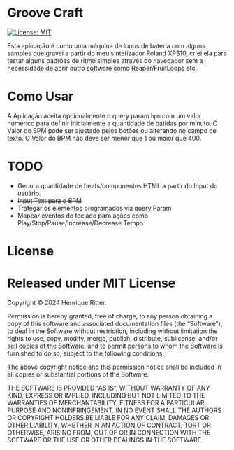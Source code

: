 # Groove Craft

[![License: MIT](https://img.shields.io/badge/License-MIT-yellow.svg)](https://opensource.org/licenses/MIT)

Esta aplicação é como uma máquina de loops de bateria com alguns samples que gravei a partir do meu sintetizador Roland XPS10, criei ela para testar alguns padrões de ritmo simples através do navegador sem a necessidade de abrir outro software como Reaper/FruitLoops etc..

# Como Usar

A Aplicação aceita opcionalmente o query param `bpm` com um valor númerico para definir inicialmente a quantidade de batidas por minuto.
O Valor do BPM pode ser ajustado pelos botões ou alterando no campo de texto.
O Valor do BPM não deve ser menor que 1 ou maior que 400.

# TODO

- Gerar a quantidade de beats/componentes HTML a partir do Input do usuário.
- ~~Input Text para o BPM~~
- Trafegar os elementos programados via query Param
- Mapear eventos do teclado para ações como Play/Stop/Pause/Increase/Decrease Tempo

# License

# Released under MIT License

Copyright © 2024 Henrique Ritter.

Permission is hereby granted, free of charge, to any person obtaining a copy of this software and associated documentation files (the “Software”), to deal in the Software without restriction, including without limitation the rights to use, copy, modify, merge, publish, distribute, sublicense, and/or sell copies of the Software, and to permit persons to whom the Software is furnished to do so, subject to the following conditions:

The above copyright notice and this permission notice shall be included in all copies or substantial portions of the Software.

THE SOFTWARE IS PROVIDED “AS IS”, WITHOUT WARRANTY OF ANY KIND, EXPRESS OR IMPLIED, INCLUDING BUT NOT LIMITED TO THE WARRANTIES OF MERCHANTABILITY, FITNESS FOR A PARTICULAR PURPOSE AND NONINFRINGEMENT. IN NO EVENT SHALL THE AUTHORS OR COPYRIGHT HOLDERS BE LIABLE FOR ANY CLAIM, DAMAGES OR OTHER LIABILITY, WHETHER IN AN ACTION OF CONTRACT, TORT OR OTHERWISE, ARISING FROM, OUT OF OR IN CONNECTION WITH THE SOFTWARE OR THE USE OR OTHER DEALINGS IN THE SOFTWARE.
